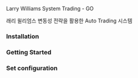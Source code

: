 
Larry Williams System Trading - GO

래리 윌리엄스 변동성 전략을 활용한 Auto Trading 시스템 

### Installation


### Getting Started

### Set configuration

